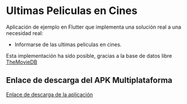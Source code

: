 # Ultimas Peliculas en Cines

Aplicación de ejemplo en Flutter que implementa una solución real a una necesidad real: 
- Informarse de las ultimas peliculas en cines. 

Esta implementación ha sido posible, gracias a la base de datos libre [TheMovieDB](https://www.themoviedb.org/?language=es)

## Enlace de descarga del APK Multiplataforma

[Enlace de descarga de la aplicación](https://github.com/Zoroboak/Ejemplo-APP-Flutter-Ultimas-Peliculas-en-Cines/raw/master/build/app/outputs/apk/release/peliculas_en_cines.apk)


